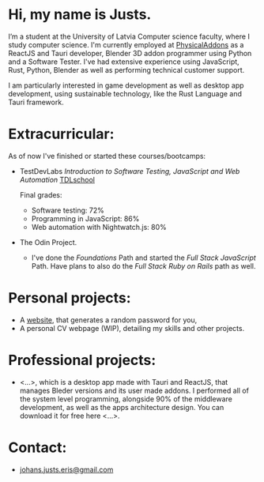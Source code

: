 # Hi, my name is Justs.
I’m a student at the University of Latvia Computer science faculty, where I study computer science. I'm currently employed at [PhysicalAddons](https://www.physicaladdons.com/psa/) as a ReactJS and Tauri developer, Blender 3D addon programmer using Python and a Software Tester. I've had extensive experience using JavaScript, Rust, Python, Blender as well as performing technical customer support.

I am particularly interested in game development as well as desktop app development, using sustainable technology, like the Rust Language and Tauri framework.

# Extracurricular:

As of now I've finished or started these courses/bootcamps:
- TestDevLabs *Introduction to Software Testing, JavaScript and Web Automation* [TDLschool](https://tdlschool.com/)
  
  Final grades:
  - Software testing: 72%
  - Programming in JavaScript: 86%
  - Web automation with Nightwatch.js: 80%

- The Odin Project.

  - I've done the *Foundations* Path and started the *Full Stack JavaScript* Path. Have plans to also do the *Full Stack Ruby on Rails* path as well. 

# Personal projects:
- A [website](https://jjeris.github.io/random-password-generator-website/), that generates a random password for you,
- A personal CV webpage (WIP), detailing my skills and other projects.

# Professional projects:
- <...>, which is a desktop app made with Tauri and ReactJS, that manages Bleder versions and its user made addons. I performed all of the system level programming, alongside 90% of the middleware development, as well as the apps architecture design. You can download it for free here <...>.

# Contact:
- johans.justs.eris@gmail.com


<!---
JJeris/JJeris is a ✨ special ✨ repository because its `README.md` (this file) appears on your GitHub profile.
You can click the Preview link to take a look at your changes.
--->
